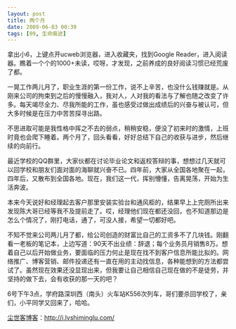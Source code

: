 ```yaml
---
layout: post
title: 两个月
date: 2009-06-03 00:39
tags: [09, 生命痕迹]
---
```

拿出小6，上键点开ucweb浏览器，进入收藏夹，找到Google Reader，进入阅读器。瞧着一个个的1000+未读，哎呀，才发现，之前养成的良好阅读习惯已经荒废了都。

一晃工作两儿月了，职业生涯的第一份工作，说不上辛苦，也没什么钱赚就是。从刚来公司的拘束到之后的慢慢融入，我对人，人对我的看法与了解也随之改变了许多。每天竭尽全力、尽我所能的工作，虽也感受过做出成绩后的兴奋与被认可，但大多时候是在压力中苦苦探寻出路。

不思进取可能是我性格中挥之不去的弱点，稍稍安稳，便没了初来时的激情，上班时竟也会爬下睡着。两个月了，回头看看，好好总结下自己的收获与进步，然后继续的向前行。

最近学校的QQ群里，大家伙都在讨论毕业论文和返校答辩的事，想想过几天就可以回学校和朋友们面对面的海聊就兴奋不已。四年前，大家从全国各地聚在一起，四年后，又散布到全国各地。现在，我们这一代，挥别懵懂，告离晃荡，开始为生活奔波。

本来今天说好和经理起去客户那里安装实验台和通风柜的，结果早上上完厕所出来发现陈大哥已经等我不及提前走了。哎，经理他们现在都还没回，也不知道那边是怎么个情况了，刚打电话，通了，可没人接，希望一切都好吧。

不知不觉来公司两儿月了都，给公司创造的财富比自己的工资多不了几块钱。刚翻看一老板的笔记本，上边写道：90天不出业绩：辞退；每个业务员月销售8万。想着自己以后开始做业务，要面临的压力何止是现在找不到客户信息所能比拟的。网络推广、博客营销、邮件投递还有一直在用的主动找信息，各种能想到的方法都尝试了。虽然现在效果还没显现出来，但我要让自己相信自己现在做的不是徒劳，并坚持的做下去，会有收获的那一天的吧？

6号下午3点，学府路深圳西（南头）火车站K556次列车，哥们要杀回学校了，亲们，小平同学又回来了，哈哈。

<a href="http://i.lvshiminglu.com/">尘世客博客</a>：<a href="http://i.lvshiminglu.com/">http://i.lvshiminglu.com/</a>

